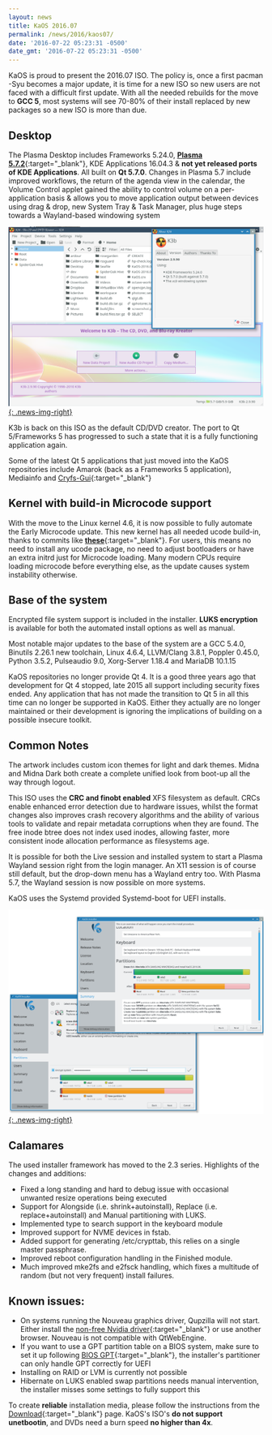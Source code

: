 ```yaml
---
layout: news
title: KaOS 2016.07
permalink: /news/2016/kaos07/
date: '2016-07-22 05:23:31 -0500'
date_gmt: '2016-07-22 05:23:31 -0500'
---
```

KaOS is proud to present the 2016.07 ISO. The policy is, once a first pacman -Syu becomes a major update, it is time for a new ISO so new users are not faced with a difficult first update. With all the needed rebuilds for the move to **GCC 5**, most systems will see 70-80% of their install replaced by new packages so a new ISO is more than due.

## Desktop
The Plasma Desktop includes Frameworks 5.24.0, [**Plasma 5.7.2**](https://www.kde.org/announcements/plasma-5.7.2.php){:target="_blank"}, KDE Applications 16.04.3 & **not yet released ports of KDE Applications**. All built on **Qt 5.7.0**. Changes in Plasma 5.7 include improved workflows, the return of the agenda view in the calendar, the Volume Control applet gained the ability to control volume on a per-application basis & allows you to move application output between devices using drag & drop, new System Tray & Task Manager, plus huge steps towards a Wayland-based windowing system

[![](/img/2016/k3b.png){: .news-img-right}](/img/2016/k3b.png)

K3b is back on this ISO as the default CD/DVD creator.  The port to Qt 5/Frameworks 5 has progressed to such a state that it is a fully functioning application again.

Some of the latest Qt 5 applications that just moved into the KaOS repositories include Amarok (back as a Frameworks 5 application),  Mediainfo and [Cryfs-Gui](http://mhogomchungu.github.io/cryfs-gui/){:target="_blank"}

## Kernel with build-in Microcode support
With the move to the Linux kernel 4.6, it is now possible to fully automate the Early Microcode update. This new kernel has all needed ucode build-in, thanks to commits like [**these**](https://lkml.org/lkml/2016/3/14/393){:target="_blank"}. For users, this means no need to install any ucode package, no need to adjust bootloaders or have an extra initrd just for Microcode loading. Many modern CPUs require loading microcode before everything else, as the update causes system instability otherwise.

## Base of the system
Encrypted file system support is included in the installer. **LUKS encryption** is available for both the automated install options as well as manual.

Most notable major updates to the base of the system are a GCC 5.4.0, Binutils 2.26.1 new toolchain, Linux 4.6.4, LLVM/Clang 3.8.1, Poppler 0.45.0, Python 3.5.2, Pulseaudio 9.0, Xorg-Server 1.18.4 and MariaDB 10.1.15

KaOS repositories no longer provide Qt 4. It is a good three years ago that development for Qt 4 stopped, late 2015 all support including security fixes ended. Any application that has not made the transition to Qt 5 in all this time can no longer be supported in KaOS. Either they actually are no longer maintained or their development is ignoring the implications of building on a possible insecure toolkit.

## Common Notes
The artwork includes custom icon themes for light and dark themes. Midna and Midna Dark both create a complete unified look from boot-up all the way through logout.

This ISO uses the **CRC and finobt enabled** XFS filesystem as default. CRCs enable enhanced error detection due to hardware issues, whilst the format changes also improves crash recovery algorithms and the ability of various tools to validate and repair metadata corruptions when they are found. The free inode btree does not index used inodes, allowing faster, more consistent inode allocation performance as filesystems age.

It is possible for both the Live session and installed system to start a Plasma Wayland session right from the login manager. An X11 session is of course still default, but the drop-down menu has a Wayland entry too. With Plasma 5.7, the Wayland session is now possible on more systems.

KaOS uses the Systemd provided Systemd-boot for UEFI installs.

[![](/img/2016/cala_encryption.png){: .news-img-right}](/img/2016/cala_encryption.png)

## Calamares
The used installer framework has moved to the 2.3 series. Highlights of the changes and additions:

* Fixed a long standing and hard to debug issue with occasional unwanted resize operations being executed
* Support for Alongside (i.e. shrink+autoinstall), Replace (i.e. replace+autoinstall) and Manual partitioning with LUKS.
* Implemented type to search support in the keyboard module
* Improved support for NVME devices in fstab.
* Added support for generating /etc/crypttab, this relies on a single master passphrase.
* Improved reboot configuration handling in the Finished module.
* Much improved mke2fs and e2fsck handling, which fixes a multitude of random (but not very frequent) install failures.

## Known issues:

* On systems running the Nouveau graphics driver, Qupzilla will not start. Either install the [non-free Nvidia driver](https://kaosx.us/docs/nvidia/){:target="_blank"} or use another browser. Nouveau is not compatible with QtWebEngine.
* If you want to use a GPT partition table on a BIOS system, make sure to set it up following [BIOS GPT](https://kaosx.us/docs/bios_gpt/){:target="_blank"}, the installer's partitioner can only handle GPT correctly for UEFI
* Installing on RAID or LVM is currently not possible
* Hibernate on LUKS enabled swap partitions needs manual intervention, the installer misses some settings to fully support this

To create **reliable** installation media, please follow the instructions from the [Download](http://kaosx.us/download/){:target="_blank"} page. KaOS's ISO's **do not support unetbootin**, and DVDs need a burn speed **no higher than 4x**.
